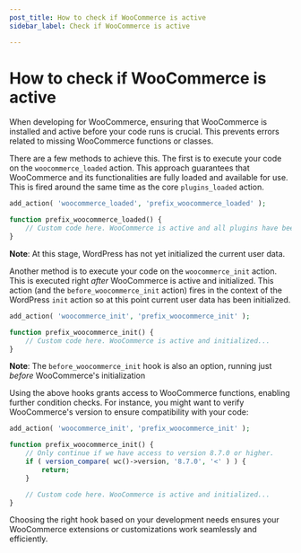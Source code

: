 ```yaml
---
post_title: How to check if WooCommerce is active
sidebar_label: Check if WooCommerce is active

---
```


# How to check if WooCommerce is active

When developing for WooCommerce, ensuring that WooCommerce is installed and active before your code runs is crucial. This prevents errors related to missing WooCommerce functions or classes.

There are a few methods to achieve this. The first is to execute your code on the `woocommerce_loaded` action. This approach guarantees that WooCommerce and its functionalities are fully loaded and available for use. This is fired around the same time as the core `plugins_loaded` action. 

```php
add_action( 'woocommerce_loaded', 'prefix_woocommerce_loaded' );

function prefix_woocommerce_loaded() {
	// Custom code here. WooCommerce is active and all plugins have been loaded...
}
```

**Note**: At this stage, WordPress has not yet initialized the current user data.

Another method is to execute your code on the `woocommerce_init` action. This is executed right _after_ WooCommerce is active and initialized. This action (and the `before_woocommerce_init` action) fires in the context of the WordPress `init` action so at this point current user data has been initialized.

```php
add_action( 'woocommerce_init', 'prefix_woocommerce_init' );

function prefix_woocommerce_init() {
	// Custom code here. WooCommerce is active and initialized...
}
```

**Note**: The `before_woocommerce_init` hook is also an option, running just _before_ WooCommerce's initialization

Using the above hooks grants access to WooCommerce functions, enabling further condition checks. For instance, you might want to verify WooCommerce's version to ensure compatibility with your code:

```php
add_action( 'woocommerce_init', 'prefix_woocommerce_init' );

function prefix_woocommerce_init() {
	// Only continue if we have access to version 8.7.0 or higher.
	if ( version_compare( wc()->version, '8.7.0', '<' ) ) {
		return;
	}

	// Custom code here. WooCommerce is active and initialized...
}
```

Choosing the right hook based on your development needs ensures your WooCommerce extensions or customizations work seamlessly and efficiently.
